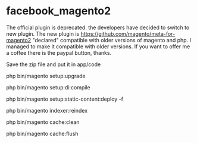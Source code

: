 # facebook_magento2
The official plugin is deprecated. the developers have decided to switch to new plugin. The new plugin is https://github.com/magento/meta-for-magento2 "declared" compatible with older versions of magento and php. I managed to make it compatible with older versions. If you want to offer me a coffee there is the paypal button, thanks.

Save the zip file and put it in app/code

php bin/magento setup:upgrade

php bin/magento setup:di:compile

php bin/magento setup:static-content:deploy -f

php bin/magento indexer:reindex

php bin/magento cache:clean

php bin/magento cache:flush
